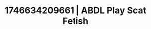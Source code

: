---
categories:
- AI-generated
- Ethereal kink
- Real couple content
- Vintage boudoir
- ASMR
- Flirty smirk
- Delicate restraint
- Cosplay
image: /assets/images/1746634209661.jpg
layout: post
seo:
  description: Featured content with exclusive ABDL Play, Scat Fetish. HD images available.
  keywords: ABDL Play, Scat Fetish
  og_image: /assets/images/1746634209661.jpg
  schema_type: VisualArtwork
tags:
- ABDL Play
- Scat Fetish
- '#1746634209661'
title: 1746634209661 | ABDL Play Scat Fetish
---